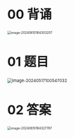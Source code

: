 # 00 背诵

<img src="https://cvp.oss-cn-shanghai.aliyuncs.com/picgo/202406101643406.png" alt="image-20240610164303207" style="zoom:50%;" />

# 01 题目

<img src="https://cvp.oss-cn-shanghai.aliyuncs.com/picgo/202405171005125.png" alt="image-20240517100547032" style="zoom:67%;" />



# 02 答案

<img src="https://cvp.oss-cn-shanghai.aliyuncs.com/picgo/202406101643983.png" alt="image-20240610164327787" style="zoom:50%;" />